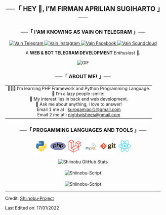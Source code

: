 <h2 align="center">
    ──「 HEY 👋, I'M FIRMAN APRILIAN SUGIHARTO 」──
</h2>
<h3 align="center">
    ──「 I'AM KNOWING AS VAIN ON TELEGRAM 」──
</h3>

<p align="center">
    <a href="https://t.me/saint_foire"> 
        <img src="https://img.shields.io/badge/My-Telegram-blue?style=for-the-badge&logo=telegram" alt="Vain Telegram" /> 
    </a>
    <a href="https://www.instagram.com/mas.firmann/"> 
        <img src="https://img.shields.io/badge/My-Instagram-red?style=for-the-badge&logo=instagram" alt="Vain Instagram" /> 
    </a>
    <a href="https://web.facebook.com/vnn.qy/"> 
        <img src="https://img.shields.io/badge/My-Facebook-darkblue?style=for-the-badge&logo=facebook" alt="Vain Facebook" /> 
    </a>
    <a href="https://soundcloud.com/kurogami-aoi"> 
        <img src="https://img.shields.io/badge/My-Soundcloud-orange?style=for-the-badge&logo=soundcloud" alt="Vain Soundcloud" /> 
    </a>
</p>

<p align="center">
A <b>WEB & BOT TELEGRAM DEVELOPMENT</b> <i>Enthusiast</i> 🚀.
</p>

 
<p align="center">
  <img align="center" alt="GIF" src="https://i.postimg.cc/QtLnbHqK/Cheery-Separate-Goldeneye.gif" />
</p>


<h3 align="center">
    ──「 ABOUT ME! 」──
</h3>

<table align="center" style="table-layout: fixed; width: 100%;">
  <tbody>
    <tr valign="top">
      <td align="center">
        👨🏽‍💻 I’m learning PHP Framework and Python Programming Language.<br>
        🌱 I’m a lazy people :smile:.<br>
        🤔 My interest lies in back end web development.<br>
        💬 Ask me about anything, I love to answer!<br>
        Email 1 me at : <a href="kurogamiaoi1@gmail.com">kurogamiaoi1@gmail.com</a><br>
        Email 2 me at : <a href="nightwishees@gmail.com">nightwishees@gmail.com</a><br>
      </td>
    </tr>
  </tbody>
</table>


<h3 align="center">
    ──「 PROGAMMING LANGUAGES AND TOOLS 」──
</h3>

<p align="center">
<code><img height="50" src="https://raw.githubusercontent.com/github/explore/80688e429a7d4ef2fca1e82350fe8e3517d3494d/topics/python/python.png"></code>
<code><img height="50" src="https://raw.githubusercontent.com/github/explore/80688e429a7d4ef2fca1e82350fe8e3517d3494d/topics/php/php.png"></code>
<code><img height="50" src="https://raw.githubusercontent.com/github/explore/80688e429a7d4ef2fca1e82350fe8e3517d3494d/topics/laravel/laravel.png"></code>
<code><img height="50" src="https://raw.githubusercontent.com/github/explore/80688e429a7d4ef2fca1e82350fe8e3517d3494d/topics/mysql/mysql.png"></code>
<code><img height="50" src="https://raw.githubusercontent.com/github/explore/80688e429a7d4ef2fca1e82350fe8e3517d3494d/topics/git/git.png"></code>
<code><img height="50" src="https://raw.githubusercontent.com/github/explore/80688e429a7d4ef2fca1e82350fe8e3517d3494d/topics/react/react.png"></code></p>

<p align="center">
<img src="https://github-readme-stats.vercel.app/api?username=shiinobu&show_icons=true&hide_border=true&count_private=true&theme=chartreuse-dark&icon_color=fad000" alt="Shiinobu GitHub Stats"><br><br>
<img align="center" src="https://github-readme-streak-stats.herokuapp.com/?user=shiinobu&theme=Javascript-dark&date_format=M%20j%5B%2C%20Y%5D&dates=0ADD2F" alt="Shiinobu-Script" /><br><br>
<img align="center" width=500 src="https://github-readme-stats.vercel.app/api/top-langs/?username=shiinobu&theme=radical" alt="Shiinobu-Script" /></p>

----
Credit: [Shiinobu-Project](https://github.com/shiinobu)

Last Edited on: 17/01/2022
